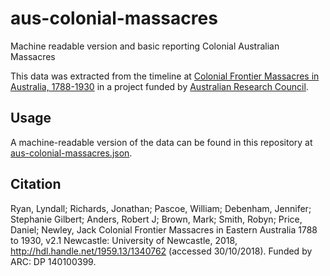 # aus-colonial-massacres

Machine readable version and basic reporting Colonial Australian Massacres 


This data was extracted from the timeline at [Colonial Frontier Massacres in Australia, 1788-1930](https://c21ch.newcastle.edu.au/colonialmassacres/)
in a project funded by [Australian Research Council](https://www.arc.gov.au/).

## Usage

A machine-readable version of the data can be found in this repository at [aus-colonial-massacres.json](aus-colonial-massacres.json).

## Citation

Ryan, Lyndall; Richards, Jonathan; Pascoe, William; Debenham, Jennifer; Stephanie Gilbert; Anders, Robert J; Brown, Mark; Smith, Robyn; Price, Daniel; Newley, Jack Colonial Frontier Massacres in Eastern Australia 1788 to 1930, v2.1 Newcastle: University of Newcastle, 2018, http://hdl.handle.net/1959.13/1340762 (accessed 30/10/2018). Funded by ARC: DP 140100399.

